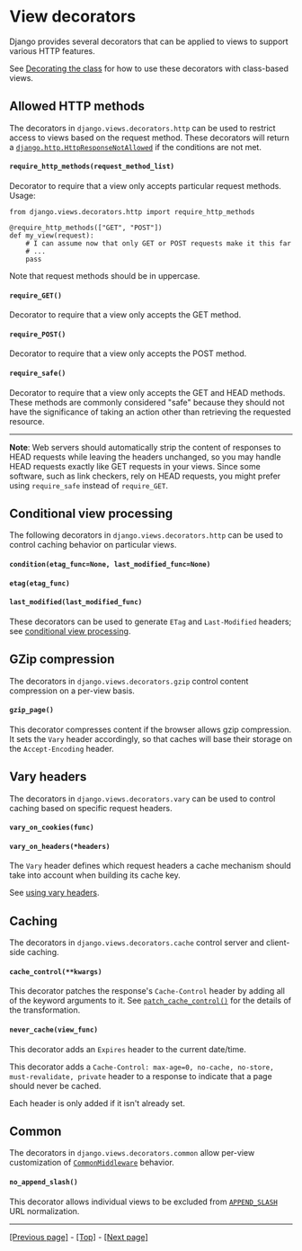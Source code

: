 # View decorators

Django provides several decorators that can be applied to views to support various HTTP features. 

See [Decorating the class]() <!-- possible future folder? (https://docs.djangoproject.com/en/4.0/topics/class-based-views/intro/#id1) --> for how to use these decorators with class-based views.

## Allowed HTTP methods

The decorators in `django.views.decorators.http` can be used to restrict access to views based on the request method. These decorators will return a [`django.http.HttpResponseNotAllowed`](https://docs.djangoproject.com/en/4.0/ref/request-response/#django.http.HttpResponseNotAllowed) if the conditions are not met.

#### `require_http_methods(request_method_list)`

Decorator to require that a view only accepts particular request methods. Usage:
```
from django.views.decorators.http import require_http_methods

@require_http_methods(["GET", "POST"])
def my_view(request):
    # I can assume now that only GET or POST requests make it this far
    # ...
    pass
```
Note that request methods should be in uppercase.

#### `require_GET()`

Decorator to require that a view only accepts the GET method.

#### `require_POST()`

Decorator to require that a view only accepts the POST method.

#### `require_safe()`

Decorator to require that a view only accepts the GET and HEAD methods. These methods are commonly considered "safe" because they should not have the significance of taking an action other than retrieving the requested resource.

<hr>

**Note**: Web servers should automatically strip the content of responses to HEAD requests while leaving the headers unchanged, so you may handle HEAD requests exactly like GET requests in your views. Since some software, such as link checkers, rely on HEAD requests, you might prefer using `require_safe` instead of `require_GET`.

## Conditional view processing

The following decorators in `django.views.decorators.http` can be used to control caching behavior on particular views.

#### `condition(etag_func=None, last_modified_func=None)`

#### `etag(etag_func)`

#### `last_modified(last_modified_func)`

These decorators can be used to generate `ETag` and `Last-Modified` headers; see [conditional view processing](). <!-- possible future folder? (https://docs.djangoproject.com/en/4.0/topics/conditional-view-processing/) -->

## GZip compression

The decorators in `django.views.decorators.gzip` control content compression on a per-view basis.

#### `gzip_page()`

This decorator compresses content if the browser allows gzip compression. It sets the `Vary` header accordingly, so that caches will base their storage on the `Accept-Encoding` header.

## Vary headers

The decorators in `django.views.decorators.vary` can be used to control caching based on specific request headers.

#### `vary_on_cookies(func)`

#### `vary_on_headers(*headers)`

The `Vary` header defines which request headers a cache mechanism should take into account when building its cache key.

See [using vary headers](). <!-- possible future folder? (https://docs.djangoproject.com/en/4.0/topics/cache/#using-vary-headers) -->

## Caching

The decorators in `django.views.decorators.cache` control server and client-side caching.

#### `cache_control(**kwargs)`

This decorator patches the response's `Cache-Control` header by adding all of the keyword arguments to it. See [`patch_cache_control()`](https://docs.djangoproject.com/en/4.0/ref/utils/#django.utils.cache.patch_cache_control) for the details of the transformation.

#### `never_cache(view_func)`

This decorator adds an `Expires` header to the current date/time.

This decorator adds a `Cache-Control: max-age=0, no-cache, no-store, must-revalidate, private` header to a response to indicate that a page should never be cached.

Each header is only added if it isn't already set.

## Common

The decorators in `django.views.decorators.common` allow per-view customization of [`CommonMiddleware`](https://docs.djangoproject.com/en/4.0/ref/middleware/#django.middleware.common.CommonMiddleware) behavior.

#### `no_append_slash()`

This decorator allows individual views to be excluded from [`APPEND_SLASH`](https://docs.djangoproject.com/en/4.0/ref/settings/#std:setting-APPEND_SLASH) URL normalization.

<hr>

[[Previous page]](https://github.com/AndrewSRea/My_Learning_Port_II/tree/main/Django/Django_Docs/Handling_HTTP_Requests/Writing_Views#writing-views) - [[Top]](https://github.com/AndrewSRea/My_Learning_Port_II/tree/main/Django/Django_Docs/Handling_HTTP_Requests/View_Decorators#view-decorators) - [[Next page]](https://github.com/AndrewSRea/My_Learning_Port_II/tree/main/Django/Django_Docs/Handling_HTTP_Requests/File_Uploads#file-uploads)